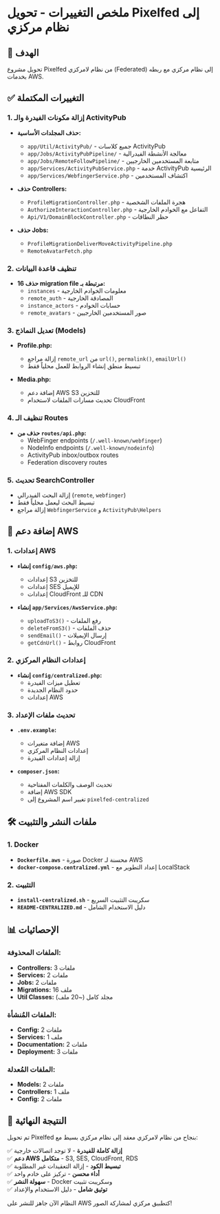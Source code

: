 # ملخص التغييرات - تحويل Pixelfed إلى نظام مركزي

## 🎯 الهدف
تحويل مشروع Pixelfed من نظام لامركزي (Federated) إلى نظام مركزي مع ربطه بخدمات AWS.

## ✅ التغييرات المكتملة

### 1. إزالة مكونات الفيدرة والـ ActivityPub
- **حذف المجلدات الأساسية:**
  - `app/Util/ActivityPub/` - جميع كلاسات ActivityPub
  - `app/Jobs/ActivityPubPipeline/` - معالجة الأنشطة الفيدرالية
  - `app/Jobs/RemoteFollowPipeline/` - متابعة المستخدمين الخارجيين
  - `app/Services/ActivityPubService.php` - خدمة ActivityPub الرئيسية
  - `app/Services/WebfingerService.php` - اكتشاف المستخدمين

- **حذف Controllers:**
  - `ProfileMigrationController.php` - هجرة الملفات الشخصية
  - `AuthorizeInteractionController.php` - التفاعل مع الخوادم الخارجية
  - `Api/V1/DomainBlockController.php` - حظر النطاقات

- **حذف Jobs:**
  - `ProfileMigrationDeliverMoveActivityPipeline.php`
  - `RemoteAvatarFetch.php`

### 2. تنظيف قاعدة البيانات
- **حذف 16 migration file مرتبطة بـ:**
  - `instances` - معلومات الخوادم الخارجية
  - `remote_auth` - المصادقة الخارجية
  - `instance_actors` - حسابات الخوادم
  - `remote_avatars` - صور المستخدمين الخارجيين

### 3. تعديل النماذج (Models)
- **Profile.php:**
  - إزالة مراجع `remote_url` من `url()`, `permalink()`, `emailUrl()`
  - تبسيط منطق إنشاء الروابط للعمل محلياً فقط

- **Media.php:**
  - إضافة دعم AWS S3 للتخزين
  - تحديث مسارات الملفات لاستخدام CloudFront

### 4. تنظيف الـ Routes
- **حذف من `routes/api.php`:**
  - WebFinger endpoints (`/.well-known/webfinger`)
  - NodeInfo endpoints (`/.well-known/nodeinfo`)
  - ActivityPub inbox/outbox routes
  - Federation discovery routes

### 5. تحديث SearchController
- إزالة البحث الفيدرالي (`remote`, `webfinger`)
- تبسيط البحث ليعمل محلياً فقط
- إزالة مراجع `WebfingerService` و `ActivityPub\Helpers`

## 🚀 إضافة دعم AWS

### 1. إعدادات AWS
- **إنشاء `config/aws.php`:**
  - إعدادات S3 للتخزين
  - إعدادات SES للإيميل
  - إعدادات CloudFront للـ CDN

- **إنشاء `app/Services/AwsService.php`:**
  - `uploadToS3()` - رفع الملفات
  - `deleteFromS3()` - حذف الملفات
  - `sendEmail()` - إرسال الإيميلات
  - `getCdnUrl()` - روابط CloudFront

### 2. إعدادات النظام المركزي
- **إنشاء `config/centralized.php`:**
  - تعطيل ميزات الفيدرة
  - حدود النظام الجديدة
  - إعدادات AWS

### 3. تحديث ملفات الإعداد
- **`.env.example`:**
  - إضافة متغيرات AWS
  - إعدادات النظام المركزي
  - إزالة إعدادات الفيدرة

- **`composer.json`:**
  - تحديث الوصف والكلمات المفتاحية
  - إضافة AWS SDK
  - تغيير اسم المشروع إلى `pixelfed-centralized`

## 🛠️ ملفات النشر والتثبيت

### 1. Docker
- **`Dockerfile.aws`** - صورة Docker محسنة لـ AWS
- **`docker-compose.centralized.yml`** - إعداد التطوير مع LocalStack

### 2. التثبيت
- **`install-centralized.sh`** - سكريبت التثبيت السريع
- **`README-CENTRALIZED.md`** - دليل الاستخدام الشامل

## 📊 الإحصائيات

### الملفات المحذوفة:
- **Controllers:** 3 ملفات
- **Services:** 2 ملفات
- **Jobs:** 2 ملفات
- **Migrations:** 16 ملف
- **Util Classes:** مجلد كامل (~20 ملف)

### الملفات المُنشأة:
- **Config:** 2 ملفات
- **Services:** 1 ملف
- **Documentation:** 2 ملفات
- **Deployment:** 3 ملفات

### الملفات المُعدلة:
- **Models:** 2 ملفات
- **Controllers:** 1 ملف
- **Config:** 2 ملفات

## 🎉 النتيجة النهائية

تم تحويل Pixelfed بنجاح من نظام لامركزي معقد إلى نظام مركزي بسيط مع:

✅ **إزالة كاملة للفيدرة** - لا توجد اتصالات خارجية  
✅ **دعم AWS متكامل** - S3, SES, CloudFront, RDS  
✅ **تبسيط الكود** - إزالة التعقيدات غير المطلوبة  
✅ **أداء محسن** - تركيز على خادم واحد  
✅ **سهولة النشر** - Docker وسكريبت تثبيت  
✅ **توثيق شامل** - دليل الاستخدام والإعداد  

النظام الآن جاهز للنشر على AWS كتطبيق مركزي لمشاركة الصور!